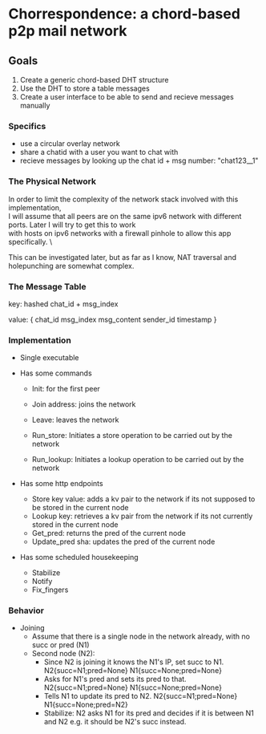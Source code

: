 # Chorrespondence: a chord-based p2p mail network

## Goals

1. Create a generic chord-based DHT structure
2. Use the DHT to store a table messages 
3. Create a user interface to be able to send and recieve messages manually


### Specifics

- use a circular overlay network
- share a chatid with a user you want to chat with
- recieve messages by looking up the chat id + msg number: "chat123__1"


### The Physical Network

In order to limit the complexity of the network stack involved with this implementation, \
I will assume that all peers are on the same ipv6 network with different ports. Later I will try to get this to work \
with hosts on ipv6 networks with a firewall pinhole to allow this app specifically. \

This can be investigated later, but as far as I know, NAT traversal and holepunching are somewhat complex.


### The Message Table
key: 
  hashed chat_id + msg_index
  
value: 
  {
    chat_id
    msg_index
    msg_content
    sender_id
    timestamp
  }


### Implementation

- Single executable
- Has some commands
  - Init: for the first peer
  - Join address: joins the network

  - Leave: leaves the network
  - Run_store: Initiates a store operation to be carried out by the network
  - Run_lookup: Initiates a lookup operation to be carried out by the network

- Has some http endpoints
  - Store key value: adds a kv pair to the network if its not supposed to be stored in the current node
  - Lookup key: retrieves a kv pair from the network if its not currently stored in the current node
  - Get_pred: returns the pred of the current node
  - Update_pred sha: updates the pred of the current node

- Has some scheduled housekeeping
  - Stabilize
  - Notify
  - Fix_fingers

### Behavior
- Joining
  - Assume that there is a single node in the network already, with no succ or pred (N1)
  - Second node (N2):
    - Since N2 is joining it knows the N1's IP, set succ to N1. N2{succ=N1;pred=None} N1{succ=None;pred=None}
    - Asks for N1's pred and sets its pred to that. N2{succ=N1;pred=None} N1{succ=None;pred=None}
    - Tells N1 to update its pred to N2. N2{succ=N1;pred=None} N1{succ=None;pred=N2}
    - Stabilize: N2 asks N1 for its pred and decides if it is between N1 and N2 e.g. it should be N2's succ instead.
